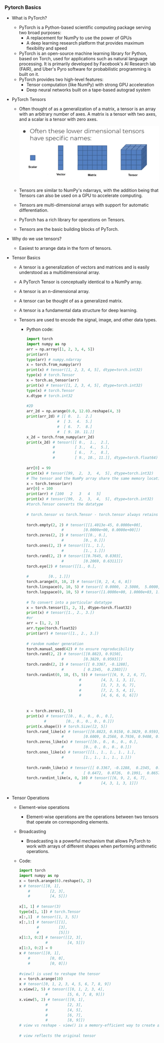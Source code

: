 ### Pytorch Basics

- What is PyTorch?
    - PyTorch is a Python-based scientific computing package serving two broad purposes:
        - A replacement for NumPy to use the power of GPUs
        - A deep learning research platform that provides maximum flexibility and speed
    - PyTorch is an open-source machine learning library for Python, based on Torch, used for applications such as natural language processing. It is primarily developed by Facebook's AI Research lab (FAIR), and Uber's Pyro software for probabilistic programming is built on it.
    - PyTorch provides two high-level features:
        - Tensor computation (like NumPy) with strong GPU acceleration
        - Deep neural networks built on a tape-based autograd system
    
- PyTorch Tensors

    - Often thought of as a generalization of a matrix, a tensor is an array with an arbitrary number of axes. A matrix is a tensor with two axes, and a scalar is a tensor with zero axes.

        ![alt text](image.png)

    - Tensors are similar to NumPy's ndarrays, with the addition being that Tensors can also be used on a GPU to accelerate computing.
    - Tensors are multi-dimensional arrays with support for automatic differentiation.
    - PyTorch has a rich library for operations on Tensors.
    - Tensors are the basic building blocks of PyTorch.
    
- Why do we use tensors?

    - Easiest to arrange data in the form of tensors.

- Tensor Basics

    - A tensor is a generalization of vectors and matrices and is easily understood as a multidimensional array.
    - A PyTorch Tensor is conceptually identical to a NumPy array.
    - A tensor is an n-dimensional array.
    - A tensor can be thought of as a generalized matrix.
    - A tensor is a fundamental data structure for deep learning.
    - Tensors are used to encode the signal, image, and other data types.
    
        - Python code:
            ```python
            import torch
            import numpy as np
            arr = np.array([1, 2, 3, 4, 5])
            print(arr)
            type(arr) # numpy.ndarray
            x = torch.from_numpy(arr)
            print(x) # tensor([1, 2, 3, 4, 5], dtype=torch.int32)
            type(x) # torch.Tensor
            x = torch.as_tensor(arr)
            print(x) # tensor([1, 2, 3, 4, 5], dtype=torch.int32)
            type(x) # torch.Tensor
            x.dtype # torch.int32

            #2D
            arr_2d = np.arange(0.0, 12.0).reshape(4, 3)
            print(arr_2d) # [[ 0.  1.  2.]
                          #  [ 3.  4.  5.]
                          #  [ 6.  7.  8.]
                          #  [ 9. 10. 11.]]
            x_2d = torch.from_numpy(arr_2d)
            print(x_2d) # tensor([[ 0.,  1.,  2.],
                        #         [ 3.,  4.,  5.],
                        #         [ 6.,  7.,  8.],
                        #         [ 9., 10., 11.]], dtype=torch.float64)

            arr[0] = 99
            print(x) # tensor([99,  2,  3,  4,  5], dtype=torch.int32)
            # The tensor and the NumPy array share the same memory location.To only share a copy of the data, use torch.tensor() instead of torch.from_numpy().
            x = torch.tensor(arr)
            arr[0] = 100
            print(arr) # [100   2   3   4   5]
            print(x) # tensor([99,  2,  3,  4,  5], dtype=torch.int32)
            #torch.Tensor converts the datatype
            
            # torch.tensor vs torch.Tensor - torch.tensor always retains the datatype of the input data, while torch.Tensor(torch.FloatTensor) converts the datatype to the float32 tensor datatype.

            torch.empty(2, 2) # tensor([[1.4013e-45, 0.0000e+00],
                            #         [0.0000e+00, 0.0000e+00]])
            torch.zeros(2, 2) # tensor([[0., 0.],
                            #         [0., 0.]])
            torch.ones(2, 2) # tensor([[1., 1.],
                            #         [1., 1.]])
            torch.rand(2, 2) # tensor([[0.7645, 0.8303],
                            #         [0.2069, 0.6311]])
            torch.eye(2) # tensor([[1., 0.],

            #         [0., 1.]])
            torch.arange(0, 10, 2) # tensor([0, 2, 4, 6, 8])
            torch.linspace(0, 10, 5) # tensor([ 0.0000,  2.5000,  5.0000,  7.5000, 10.0000])
            torch.logspace(0, 10, 5) # tensor([1.0000e+00, 1.0000e+03, 1.0000e+06, 1.0000e+09, 1.0000e+10]) 

            # To convert into a particular datatype
            x = torch.tensor([1, 2, 3], dtype=torch.float32)
            print(x) # tensor([1., 2., 3.])
            #or
            arr = [1, 2, 3]
            arr.type(torch.float32)
            print(arr) # tensor([1., 2., 3.])

            # random number generation
            torch.manual_seed(42) # to ensure reproducibility
            torch.rand(2, 2) # tensor([[0.8823, 0.9150],
                            #         [0.3829, 0.9593]])
            torch.randn(2, 2) # tensor([[ 0.3367, -0.1288],
                            #         [ 0.2345,  0.2303]])
            torch.randint(0, 10, (5, 5)) # tensor([[6, 9, 2, 6, 7],
                                    #         [4, 3, 1, 3, 1],
                                    #         [3, 7, 3, 6, 7],
                                    #         [7, 2, 5, 4, 1],
                                    #         [4, 6, 6, 6, 6]])
            

            x = torch.zeros(2, 5)
            print(x) # tensor([[0., 0., 0., 0., 0.],
                    #         [0., 0., 0., 0., 0.]])
            print(x.shape()) # torch.Size([2, 5])
            torch.rand_like(x) # tensor([[0.8823, 0.9150, 0.3829, 0.9593, 0.3904],
                            #         [0.6009, 0.2566, 0.7936, 0.9408, 0.1332]])
            torch.zeros_like(x) # tensor([[0., 0., 0., 0., 0.],
                            #         [0., 0., 0., 0., 0.]])
            torch.ones_like(x) # tensor([[1., 1., 1., 1., 1.],
                            #         [1., 1., 1., 1., 1.]])

            torch.randn_like(x) # tensor([[ 0.3367, -0.1288,  0.2345,  0.2303, -0.6814],
                            #         [ 0.6472,  0.0726,  0.1991,  0.8657, -0.2673]])
            torch.randint_like(x, 0, 10) # tensor([[6, 9, 2, 6, 7],
                                    #         [4, 3, 1, 3, 1]])
                                    
            ```

- Tensor Operations

    - Element-wise operations
        - Element-wise operations are the operations between two tensors that operate on corresponding elements.

    - Broadcasting
        - Broadcasting is a powerful mechanism that allows PyTorch to work with arrays of different shapes when performing arithmetic operations.

    - Code:

        ```python
        import torch
        import numpy as np
        x = torch.arange(6).reshape(3, 2)
        x # tensor([[0, 1],
            #         [2, 3],
            #         [4, 5]])

        x[1, 1] # tensor(3)
        type(x[1, 1]) # torch.Tensor
        x[:,1]  # tensor([1, 3, 5])
        x[:,1:] # tensor([[1],
                #         [3],
                #         [5]])
        x[1:3, 0:2] # tensor([[2, 3],
                    #         [4, 5]])
        x[1:3, 0:2] = 0
        x # tensor([[0, 1],
            #         [0, 0],
            #         [0, 0]])
        
        #view() is used to reshape the tensor
        x = torch.arange(10)
        x # tensor([0, 1, 2, 3, 4, 5, 6, 7, 8, 9])
        x.view(2, 5) # tensor([[0, 1, 2, 3, 4],
                    #         [5, 6, 7, 8, 9]])
        x.view(5, 2) # tensor([[0, 1],
                    #         [2, 3],
                    #         [4, 5],
                    #         [6, 7],
                    #         [8, 9]])
        # view vs reshape - view() is a memory-efficient way to create a new tensor with the same data as the original tensor. If you modify the view, the original tensor will also be modified. If you want a new copy of the tensor, you should use the clone() method.

        # view reflects the original tensor